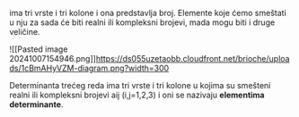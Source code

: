 ima tri vrste i tri kolone i ona predstavlja broj. Elemente koje ćemo smeštati u nju za sada će biti realni ili kompleksni brojevi, mada mogu biti i druge veličine.

![[Pasted image 20241007154946.png]]https://ds055uzetaobb.cloudfront.net/brioche/uploads/1cBmAHyVZM-diagram.png?width=300

Determinanta trećeg reda ima tri vrste i tri kolone u kojima su smešteni realni ili kompleksni brojevi aij (i,j=1,2,3) i oni se nazivaju **elementima determinante**.